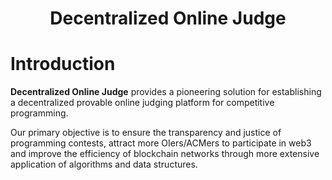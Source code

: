<div align="center">

# Decentralized Online Judge

</div>

# Introduction

**Decentralized Online Judge** provides a pioneering solution for establishing a decentralized provable online judging platform for competitive programming.

Our primary objective is to ensure the transparency and justice of programming contests, attract more OIers/ACMers to participate in web3 and improve the efficiency of blockchain networks through more extensive application of algorithms and data structures.